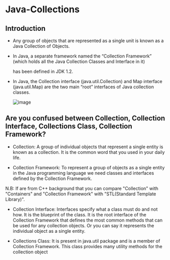 # Java-Collections
## Introduction
- Any group of objects that are represented as a single unit is known as a Java Collection of Objects.

- In Java, a separate framework named the “Collection Framework” (which holds all the Java Collection Classes and Interface in it)

   has been defined in JDK 1.2.
  
- In Java, the Collection interface (java.util.Collection) and Map interface (java.util.Map) are the two main “root” interfaces of Java collection classes.
  
  ![image](https://github.com/YoussefGobran/Java-Collections/assets/132088403/8f3ee4f7-0dfe-4ac6-b879-e0068d84bfd2)

## Are you confused between Collection, Collection Interface, Collections Class, Collection Framework?

- Collection: A group of individual objects that represent a single entity is known as a collection. It is the common word that you used in your daily life.

- Collection Framework: To represent a group of objects as a single entity in the Java programming language we need classes and interfaces defined by the Collection Framework.

 N.B: If are from C++ background that you can compare "Collection" with "Containers" and "Collection Framework" with "STL(Standard Template Library)".


- Collection Interface: Interfaces specify what a class must do and not how. It is the blueprint of the class. It is the root interface of the Collection Framework that defines the most common methods that can be used for any collection objects. Or you can say it represents the individual object as a single entity.

- Collections Class: It is present in java.util package and is a member of Collection Framework. This class provides many utility methods for the collection object
